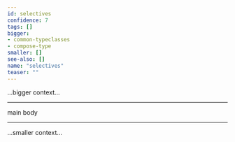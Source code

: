 ```yaml
---
id: selectives
confidence: 7
tags: []
bigger:
- common-typeclasses
- compose-type
smaller: []
see-also: []
name: "selectives"
teaser: ""
---
```



...bigger context...

---

main body

---

...smaller context...
